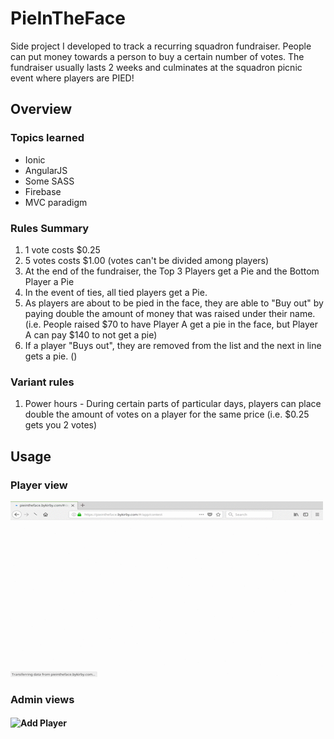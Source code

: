 # PieInTheFace
Side project I developed to track a recurring squadron fundraiser. People can put money towards a person to buy a certain number of votes. The fundraiser usually lasts 2 weeks and culminates at the squadron picnic event where players are PIED! 

## Overview
### Topics learned
* Ionic
* AngularJS
* Some SASS
* Firebase
* MVC paradigm

### Rules Summary
1. 1 vote costs $0.25
2. 5 votes costs $1.00 (votes can't be divided among players)
3. At the end of the fundraiser, the Top 3 Players get a Pie and the Bottom Player a Pie
4. In the event of ties, all tied players get a Pie.
5. As players are about to be pied in the face, they are able to "Buy out" by paying double the amount of money that was raised under their name.   
(i.e. People raised $70 to have Player A get a pie in the face, but Player A can pay $140 to not get a pie)
6. If a player "Buys out", they are removed from the list and the next in line gets a pie. ()
### Variant rules
1. Power hours - During certain parts of particular days, players can place double the amount of votes on a player for the same price (i.e. $0.25 gets you 2 votes)

## Usage
### Player view
![Player view](https://github.com/byKirby/pieintheface/blob/master/screenshots/player_view.gif)
### Admin views
#### ![Add Player](https://github.com/byKirby/pieintheface/blob/master/screenshots/add_user.gif)